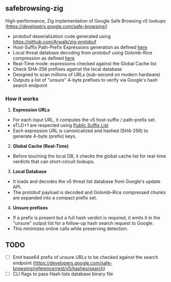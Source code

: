 ## safebrowsing-zig

High-performance, Zig implementation of Google Safe Browsing v5 lookups (https://developers.google.com/safe-browsing/)

* protobuf deserialization code generated using https://github.com/Arwalk/zig-protobuf
* Host-Suffix Path-Prefix Expressions generation as defined [here](https://developers.google.com/safe-browsing/reference/URLs.and.Hashing#host-suffix-path-prefix-expressions)
* Local threat database decoding from protobuf using Golomb-Rice compression as defined [here](https://developers.google.com/safe-browsing/reference/Local.Database)
* Real-Time mode: expressions checked against the Global Cache list
* Check SHA-256 prefixes against the local database
* Designed to scan millions of URLs (sub-second on modern hardware)
* Outputs a list of "unsure" 4-byte prefixes to verify via Google's hash search endpoint

### How it works

1. **Expression URLs**

* For each input URL, it computes the v5 host-suffix / path-prefix set.
* eTLD+1 are respected using [Public Suffix List](https://publicsuffix.org/)
* Each expression URL is canonicalized and hashed (SHA-256) to generate 4-byte (prefix) keys.

2. **Global Cache (Real-Time)**

* Before touching the local DB, it checks the global cache list for real-time verdicts that can short-circuit lookups.

3. **Local Database**

* It loads and decodes the v5 threat list database from Google's update API.
* The protobuf payload is decoded and Golomb–Rice compressed chunks are expanded into a compact prefix set.

4. **Unsure prefixes**

* If a prefix is present but a full hash verdict is required, it emits it in the "unsure" output list for a follow-up hash search request to Google.
* This minimizes online calls while preserving detection.

## TODO

- [ ] Emit base64 prefix of unsure URLs to be checked against the search endpoint (https://developers.google.com/safe-browsing/reference/rest/v5/hashes/search)
- [ ] CLI flags to pass Hash lists database binary file
